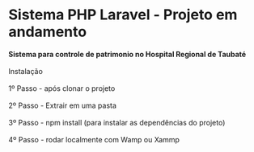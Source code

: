 <h1>Sistema PHP Laravel - Projeto em andamento</h1>

<b>Sistema para controle de patrimonio no Hospital Regional de Taubaté</b><br>
<br>
Instalação<br><br>
1º Passo - após clonar o projeto<br><br>
2º Passo - Extrair em uma pasta<br><br>
3º Passo - npm install (para instalar as dependências do projeto)<br><br>
4º Passo - rodar localmente com Wamp ou Xammp
